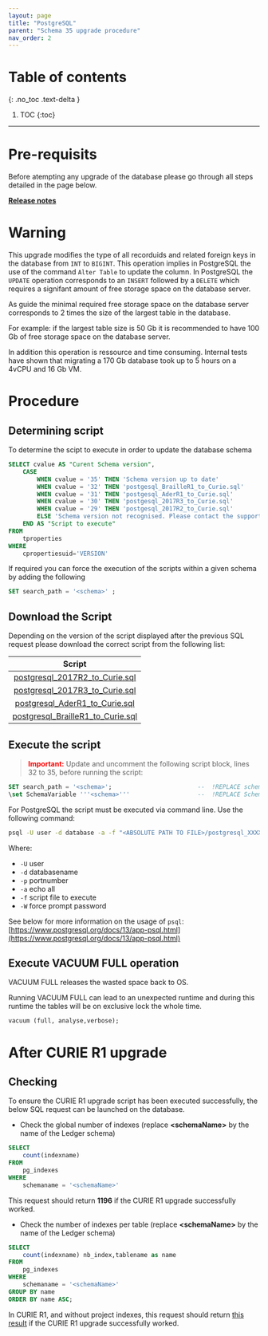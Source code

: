 ```yaml
---
layout: page
title: "PostgreSQL"
parent: "Schema 35 upgrade procedure"
nav_order: 2
---
```


# Table of contents
{: .no_toc .text-delta }

1. TOC
{:toc}
---

# Pre-requisits

Before atempting any upgrade of the database please go through all steps detailed in the page below.

[**Release notes**](igrc-platform/installation-and-deployment/database/schema-35-upgrade-procedure.md)

# Warning

This upgrade modifies the type of all recorduids and related foreign keys in the database from `INT` to `BIGINT`.
This operation implies in PostgreSQL the use of the command `Alter Table` to update the column. In PostgreSQL the `UPDATE` operation corresponds to an `INSERT` followed by a `DELETE` which requires a signifant amount of free storage space on the database server.

As guide the minimal required free storage space on the database server corresponds to 2 times the size of the largest table in the database.  

For example: if the largest table size is 50 Gb it is recommended to have 100 Gb of free storage space on the database server.

In addition this operation is ressource and time consuming.
Internal tests have shown that migrating a 170 Gb database took up to 5 hours on a 4vCPU and 16 Gb VM.

# Procedure
## Determining script

To determine the scipt to execute in order to update the database schema

```sql
SELECT cvalue AS "Curent Schema version",
	CASE 
		WHEN cvalue = '35' THEN 'Schema version up to date' 
		WHEN cvalue = '32' THEN 'postgesql_BrailleR1_to_Curie.sql'
		WHEN cvalue = '31' THEN 'postgesql_AderR1_to_Curie.sql'
		WHEN cvalue = '30' THEN 'postgesql_2017R3_to_Curie.sql'
		WHEN cvalue = '29' THEN 'postgesql_2017R2_to_Curie.sql'
		ELSE 'Schema version not recognised. Please contact the support service' 
    END AS "Script to execute"
FROM     
    tproperties
WHERE
    cpropertiesuid='VERSION'
```

If required you can force the execution of the scripts within a given schema by adding the following

```sql
SET search_path = '<schema>' ;
```

## Download the Script

Depending on the version of the script displayed after the previous SQL request please download the correct script from the following list:  

|                                       Script                                        |
|:-----------------------------------------------------------------------------------:|
|    [postgresql_2017R2_to_Curie.sql](./sqlscripts/postgresql_2017R2_to_Curie.sql)    |
|    [postgresql_2017R3_to_Curie.sql](./sqlscripts/postgresql_2017R3_to_Curie.sql)    |
|    [postgresql_AderR1_to_Curie.sql](./sqlscripts/postgresql_AderR1_to_Curie.sql)    |
| [postgresql_BrailleR1_to_Curie.sql](./sqlscripts/postgresql_BrailleR1_to_Curie.sql) |

## Execute the script

> <span style="color:red">**Important:**</span> Update and uncomment the following script block, lines 32 to 35, before running the script: 

```sql
SET search_path = '<schema>';                        --  !REPLACE schema_name
\set SchemaVariable '''<schema>'''                   --  !REPLACE SchemaVariable
```

For PostgreSQL the script must be executed via command line. Use the following command:

```sh
psql -U user -d database -a -f "<ABSOLUTE PATH TO FILE>/postgresql_XXXXX_to_Curie.sql" -W > /tmp/output.txt 2>&1
```
Where:
 - `-U` user
 - `-d` databasename
 - `-p` portnumber
 - `-a` echo all
 - `-f` script file to execute
 - `-W` force prompt password

See below for more information on the usage of `psql`:  
[https://www.postgresql.org/docs/13/app-psql.html](https://www.postgresql.org/docs/13/app-psql.html)  

## Execute VACUUM FULL operation

VACUUM FULL releases the wasted space back to OS.  

Running VACUUM FULL can lead to an unexpected runtime and during this runtime the tables will be on exclusive lock the whole time.  

```
vacuum (full, analyse,verbose);  
```

# After CURIE R1 upgrade

## Checking

To ensure the CURIE R1 upgrade script has been executed successfully, the below SQL request can be launched on the database.  

* Check the global number of indexes (replace **\<schemaName>** by the name of the Ledger schema)

```sql
SELECT
    count(indexname)
FROM
    pg_indexes
WHERE
    schemaname = '<schemaName>'
```

This request should return **1196** if the CURIE R1 upgrade successfully worked.

* Check the number of indexes per table (replace **\<schemaName>** by the name of the Ledger schema)

```sql
SELECT
    count(indexname) nb_index,tablename as name
FROM
    pg_indexes
WHERE
    schemaname = '<schemaName>'
GROUP BY name
ORDER BY name ASC;
```

In CURIE R1, and without project indexes, this request should return [this result](./bw_postgresql_CURIE_R1_indexes_number_per_table_aggregation.csv) if the CURIE R1 upgrade successfully worked.
